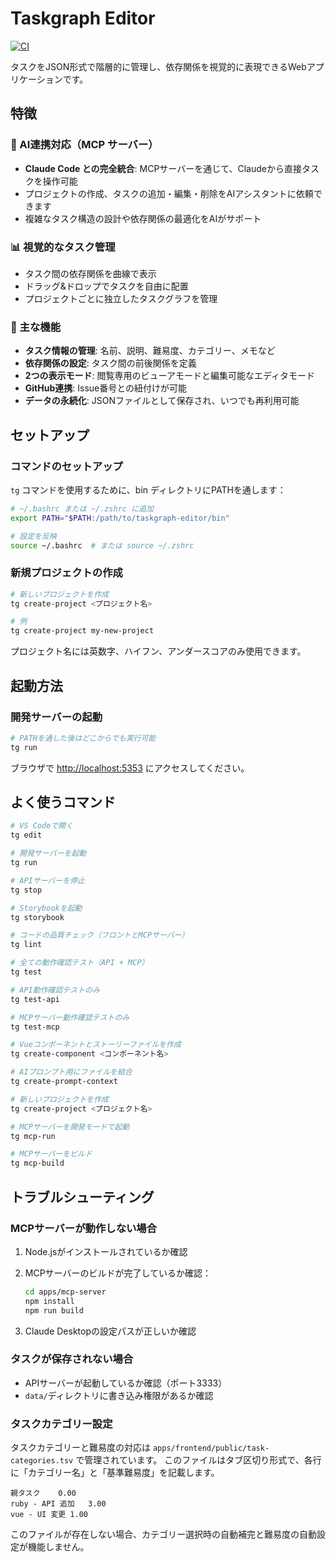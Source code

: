 # Taskgraph Editor

[![CI](https://github.com/okm-ssy/taskgraph-editor/actions/workflows/CI.yml/badge.svg)](https://github.com/okm-ssy/taskgraph-editor/actions/workflows/CI.yml)

タスクをJSON形式で階層的に管理し、依存関係を視覚的に表現できるWebアプリケーションです。

## 特徴

### 🤖 AI連携対応（MCP サーバー）

- **Claude Code との完全統合**: MCPサーバーを通じて、Claudeから直接タスクを操作可能
- プロジェクトの作成、タスクの追加・編集・削除をAIアシスタントに依頼できます
- 複雑なタスク構造の設計や依存関係の最適化をAIがサポート

### 📊 視覚的なタスク管理

- タスク間の依存関係を曲線で表示
- ドラッグ&ドロップでタスクを自由に配置
- プロジェクトごとに独立したタスクグラフを管理

### 🔧 主な機能

- **タスク情報の管理**: 名前、説明、難易度、カテゴリー、メモなど
- **依存関係の設定**: タスク間の前後関係を定義
- **2つの表示モード**: 閲覧専用のビューアモードと編集可能なエディタモード
- **GitHub連携**: Issue番号との紐付けが可能
- **データの永続化**: JSONファイルとして保存され、いつでも再利用可能

## セットアップ

### コマンドのセットアップ

`tg` コマンドを使用するために、bin ディレクトリにPATHを通します：

```bash
# ~/.bashrc または ~/.zshrc に追加
export PATH="$PATH:/path/to/taskgraph-editor/bin"

# 設定を反映
source ~/.bashrc  # または source ~/.zshrc
```

### 新規プロジェクトの作成

```bash
# 新しいプロジェクトを作成
tg create-project <プロジェクト名>

# 例
tg create-project my-new-project
```

プロジェクト名には英数字、ハイフン、アンダースコアのみ使用できます。

## 起動方法

### 開発サーバーの起動

```bash
# PATHを通した後はどこからでも実行可能
tg run
```

ブラウザで <http://localhost:5353> にアクセスしてください。

## よく使うコマンド

```bash
# VS Codeで開く
tg edit

# 開発サーバーを起動
tg run

# APIサーバーを停止
tg stop

# Storybookを起動
tg storybook

# コードの品質チェック（フロントとMCPサーバー）
tg lint

# 全ての動作確認テスト（API + MCP）
tg test

# API動作確認テストのみ
tg test-api

# MCPサーバー動作確認テストのみ
tg test-mcp

# Vueコンポーネントとストーリーファイルを作成
tg create-component <コンポーネント名>

# AIプロンプト用にファイルを結合
tg create-prompt-context

# 新しいプロジェクトを作成
tg create-project <プロジェクト名>

# MCPサーバーを開発モードで起動
tg mcp-run

# MCPサーバーをビルド
tg mcp-build
```

## トラブルシューティング

### MCPサーバーが動作しない場合

1. Node.jsがインストールされているか確認
2. MCPサーバーのビルドが完了しているか確認：

   ```bash
   cd apps/mcp-server
   npm install
   npm run build
   ```

3. Claude Desktopの設定パスが正しいか確認

### タスクが保存されない場合

- APIサーバーが起動しているか確認（ポート3333）
- `data/`ディレクトリに書き込み権限があるか確認

### タスクカテゴリー設定

タスクカテゴリーと難易度の対応は `apps/frontend/public/task-categories.tsv` で管理されています。
このファイルはタブ区切り形式で、各行に「カテゴリー名」と「基準難易度」を記載します。

```
親タスク	0.00
ruby - API 追加	3.00
vue - UI 変更	1.00
```

このファイルが存在しない場合、カテゴリー選択時の自動補完と難易度の自動設定が機能しません。
